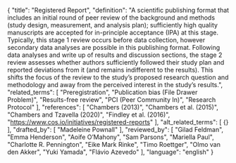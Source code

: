 {
  "title": "Registered Report",
  "definition": "A scientific publishing format that includes an initial round of peer review of the background and methods (study design, measurement, and analysis plan); sufficiently high quality manuscripts are accepted for in-principle acceptance (IPA) at this stage. Typically, this stage 1 review occurs before data collection, however secondary data analyses are possible in this publishing format. Following data analyses and write up of results and discussion sections, the stage 2 review assesses whether authors sufficiently followed their study plan and reported deviations from it (and remains indifferent to the results). This shifts the focus of the review to the study’s proposed research question and methodology and away from the perceived interest in the study’s results.",
  "related_terms": [
    "Preregistration",
    "Publication bias (File Drawer Problem)",
    "Results-free review",
    "PCI (Peer Community In)",
    "Research Protocol"
  ],
  "references": [
    "Chambers (2013)",
    "Chambers et al. (2015)",
    "Chambers and Tzavella (2020)",
    "Findley et al. (2016)",
    "https://www.cos.io/initiatives/registered-reports"
  ],
  "alt_related_terms": [
    {}
  ],
  "drafted_by": [
    "Madeleine Pownall"
  ],
  "reviewed_by": [
    "Gilad Feldman",
    "Emma Henderson",
    "Aoife O’Mahony",
    "Sam Parsons",
    "Mariella Paul",
    "Charlotte R. Pennington",
    "Eike Mark Rinke",
    "Timo Roettger",
    "Olmo van den Akker",
    "Yuki Yamada",
    "Flávio Azevedo"
  ],
  "language": "english"
}

